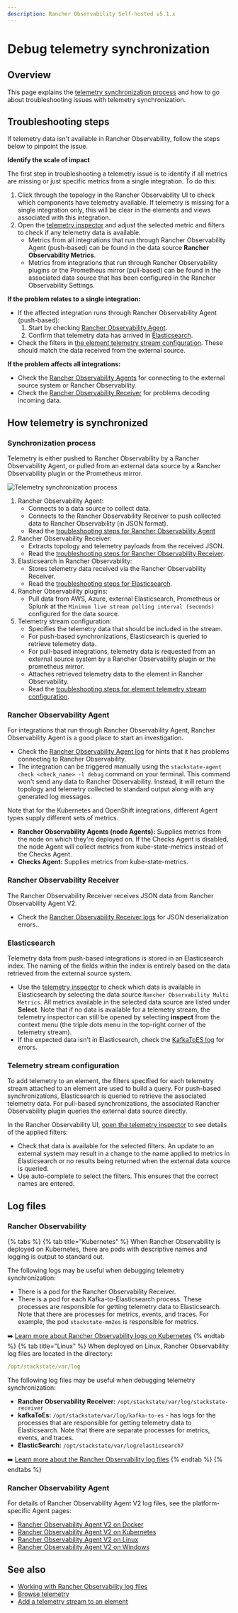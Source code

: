 ```yaml
---
description: Rancher Observability Self-hosted v5.1.x 
---
```


# Debug telemetry synchronization

## Overview

This page explains the [telemetry synchronization process](#synchronization-process) and how to go about troubleshooting issues with telemetry synchronization.

## Troubleshooting  steps

If telemetry data isn't available in Rancher Observability, follow the steps below to pinpoint the issue.

**Identify the scale of impact**

The first step in troubleshooting a telemetry issue is to identify if all metrics are missing or just specific metrics from a single integration. To do this: 

1. Click through the topology in the Rancher Observability UI to check which components have telemetry available. If telemetry is missing for a single integration only, this will be clear in the elements and views associated with this integration. 
2. Open the [telemetry inspector](/use/metrics/browse-telemetry.md) and adjust the selected metric and filters to check if any telemetry data is available.
   * Metrics from all integrations that run through Rancher Observability Agent (push-based) can be found in the data source **Rancher Observability Metrics**. 
   * Metrics from integrations that run through Rancher Observability plugins or the Prometheus mirror (pull-based) can be found in the associated data source that has been configured in the Rancher Observability Settings. 

**If the problem relates to a single integration:**

* If the affected integration runs through Rancher Observability Agent (push-based):
  1. Start by checking [Rancher Observability Agent](#stackstate-agent).
  2. Confirm that telemetry data has arrived in [Elasticsearch](#elasticsearch).
* Check the filters in [the element telemetry stream configuration](#telemetry-stream-configuration). These should match the data received from the external source.

**If the problem affects all integrations:**

* Check the [Rancher Observability Agents](#stackstate-agent) for connecting to the external source system or Rancher Observability.
* Check the [Rancher Observability Receiver](#stackstate-receiver) for problems decoding incoming data.

## How telemetry is synchronized

### Synchronization process

Telemetry is either pushed to Rancher Observability by a Rancher Observability Agent, or pulled from an external data source by a Rancher Observability plugin or the Prometheus mirror.

![Telemetry synchronization process](/.gitbook/assets/telemetry-sync.svg)

1. Rancher Observability Agent:
   * Connects to a data source to collect data.
   * Connects to the Rancher Observability Receiver to push collected data to Rancher Observability (in JSON format).
   * Read the [troubleshooting steps for Rancher Observability Agent](#stackstate-agent)
2. Rancher Observability Receiver:
   * Extracts topology and telemetry payloads from the received JSON.
   * Read the [troubleshooting steps for Rancher Observability Receiver](#stackstate-receiver).
3. Elasticsearch in Rancher Observability:
   * Stores telemetry data received via the Rancher Observability Receiver. 
   * Read the [troubleshooting steps for Elasticsearch](#elasticsearch). 
4. Rancher Observability plugins:
   * Pull data from AWS, Azure, external Elasticsearch, Prometheus or Splunk at the `Minimum live stream polling interval (seconds)` configured for the data source.
5. Telemetry stream configuration:
   * Specifies the telemetry data that should be included in the stream.
   * For push-based synchronizations, Elasticsearch is queried to retrieve telemetry data.
   * For pull-based integrations, telemetry data is requested from an external source system by a Rancher Observability plugin or the prometheus mirror.
   * Attaches retrieved telemetry data to the element in Rancher Observability.
   * Read the [troubleshooting steps for element telemetry stream configuration](#telemetry-stream-configuration).

### Rancher Observability Agent

For integrations that run through Rancher Observability Agent, Rancher Observability Agent is a good place to start an investigation.
- Check the [Rancher Observability Agent log](#stackstate-agent) for hints that it has problems connecting to Rancher Observability.
- The integration can be triggered manually using the `stackstate-agent check <check_name> -l debug` command on your terminal. This command won't send any data to Rancher Observability. Instead, it will return the topology and telemetry collected to standard output along with any generated log messages.

Note that for the Kubernetes and OpenShift integrations, different Agent types supply different sets of metrics. 

- **Rancher Observability Agents (node Agents):** Supplies metrics from the node on which they're deployed on. If the Checks Agent is disabled, the node Agent will collect metrics from kube-state-metrics instead of the Checks Agent.
- **Checks Agent:** Supplies metrics from kube-state-metrics.

### Rancher Observability Receiver

The Rancher Observability Receiver receives JSON data from Rancher Observability Agent V2. 

- Check the [Rancher Observability Receiver logs](#stackstate) for JSON deserialization errors..

### Elasticsearch

Telemetry data from push-based integrations is stored in an Elasticsearch index. The naming of the fields within the index is entirely based on the data retrieved from the external source system.

- Use the [telemetry inspector](/use/metrics/browse-telemetry.md) to check which data is available in Elasticsearch by selecting the data source `Rancher Observability Multi Metrics`. All metrics available in the selected data source are listed under **Select**. Note that if no data is available for a telemetry stream, the telemetry inspector can still be opened by selecting **inspect** from the context menu (the triple dots menu in the top-right corner of the telemetry stream). 
- If the expected data isn't in Elasticsearch, check the [KafkaToES log](#stackstate) for errors.

### Telemetry stream configuration

To add telemetry to an element, the filters specified for each telemetry stream attached to an element are used to build a query. For push-based synchronizations, Elasticsearch is queried to retrieve the associated telemetry data. For pull-based synchronizations, the associated Rancher Observability plugin queries the external data source directly. 

In the Rancher Observability UI, [open the telemetry inspector](/use/metrics/browse-telemetry.md) to see details of the applied filters:

- Check that data is available for the selected filters. An update to an external system may result in a change to the name applied to metrics in Elasticsearch or no results being returned when the external data source is queried.
- Use auto-complete to select the filters. This ensures that the correct names are entered.

## Log files

### Rancher Observability

{% tabs %}
{% tab title="Kubernetes" %}
When Rancher Observability is deployed on Kubernetes, there are pods with descriptive names and logging is output to standard out.

The following logs may be useful when debugging telemetry synchronization:

* There is a pod for the Rancher Observability Receiver.
* There is a pod for each Kafka-to-Elasticsearch process. These processes are responsible for getting telemetry data to Elasticsearch. Note that there are processes for metrics, events, and traces. For example, the pod `stackstate-mm2es` is responsible for metrics.

➡️ [Learn more about Rancher Observability logs on Kubernetes](/configure/logging/kubernetes-logs.md)
{% endtab %}
{% tab title="Linux" %}
When deployed on Linux, Rancher Observability log files are located in the directory:

```yaml
/opt/stackstate/var/log
```

The following log files may be useful when debugging telemetry synchronization:

* **Rancher Observability Receiver:** `/opt/stackstate/var/log/stackstate-receiver`
* **kafkaToEs:** `/opt/stackstate/var/log/kafka-to-es` - has logs for the processes that are responsible for getting telemetry data to Elasticsearch. Note that there are separate processes for metrics, events, and traces.
* **ElasticSearch:** `/opt/stackstate/var/log/elasticsearch7`

➡️ [Learn more about the Rancher Observability log files](/configure/logging/linux-logs.md)
{% endtab %}
{% endtabs %}

### Rancher Observability Agent

For details of Rancher Observability Agent V2 log files, see the platform-specific Agent pages:

* [Rancher Observability Agent V2 on Docker](/setup/agent/docker.md#log-files)
* [Rancher Observability Agent V2 on Kubernetes](/setup/agent/kubernetes-openshift.md#log-files)
* [Rancher Observability Agent V2 on Linux](/setup/agent/linux.md#log-files)
* [Rancher Observability Agent V2 on Windows](/setup/agent/windows.md#log-files)

## See also

* [Working with Rancher Observability log files](/configure/logging/README.md)
* [Browse telemetry](/use/metrics/browse-telemetry.md)
* [Add a telemetry stream to an element](/use/metrics/add-telemetry-to-element.md)
